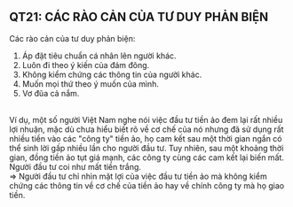 ## QT21: CÁC RÀO CẢN CỦA TƯ DUY PHẢN BIỆN

Các rào cản của tư duy phản biện:
<ol>
<li>Áp đặt tiêu chuẩn cá nhân lên người khác.</li>
<li>Luôn đi theo ý kiến của đám đông.</li>
<li>Không kiểm chứng các thông tin của người khác.</li>
<li>Muốn mọi thứ theo ý muốn của mình.</li>
<li>Vơ đũa cả nắm.</li>
</ol>
<br>Ví dụ, một số người Việt Nam nghe nói việc đầu tư tiền ảo đem lại rất nhiều lợi nhuận, mặc dù chưa hiểu biết rõ về cơ chế của nó nhưng đã sử dụng rất nhiều tiền vào các "công ty" tiền ảo, họ cam kết sau một thời gian ngắn có thể sinh lời gấp nhiều lần cho người đầu tư. Tuy nhiên, sau một khoảng thời gian, đồng tiền ảo tụt giá mạnh, các công ty cùng các cam kết lại biến mất. Người đầu tư coi như mất tiền trắng.
<br>=> Người đầu tư chỉ nhìn mặt lợi của việc đầu tư tiền ảo mà không kiểm chứng các thông tin về cơ chế của tiền ảo hay về chính công ty mà họ giao tiền.